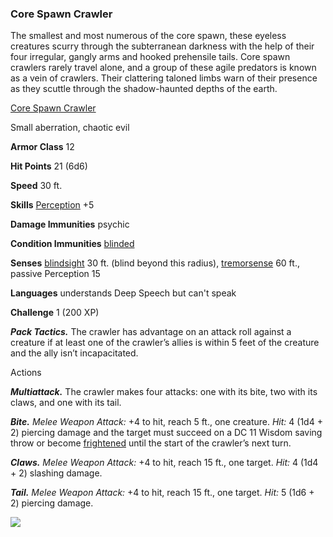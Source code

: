 ### Core Spawn Crawler

The smallest and most numerous of the core spawn, these eyeless creatures scurry through the subterranean darkness with the help of their four irregular, gangly arms and hooked prehensile tails. Core spawn crawlers rarely travel alone, and a group of these agile predators is known as a vein of crawlers. Their clattering taloned limbs warn of their presence as they scuttle through the shadow-haunted depths of the earth.

[Core Spawn Crawler](https://www.dndbeyond.com/monsters/core-spawn-crawler)

Small aberration, chaotic evil

**Armor Class** 12

**Hit Points** 21 (6d6)

**Speed** 30 ft.

**Skills** [Perception](https://www.dndbeyond.com/compendium/rules/basic-rules/using-ability-scores#Perception) +5

**Damage Immunities** psychic

**Condition Immunities** [blinded](https://www.dndbeyond.com/compendium/rules/basic-rules/appendix-a-conditions#Blinded)

**Senses** [blindsight](https://www.dndbeyond.com/compendium/rules/basic-rules/monsters#Blindsight) 30 ft. (blind beyond this radius), [tremorsense](https://www.dndbeyond.com/compendium/rules/basic-rules/monsters#Tremorsense) 60 ft., passive Perception 15

**Languages** understands Deep Speech but can't speak

**Challenge** 1 (200 XP)

_**Pack Tactics.**_ The crawler has advantage on an attack roll against a creature if at least one of the crawler’s allies is within 5 feet of the creature and the ally isn’t incapacitated.

Actions

_**Multiattack.**_ The crawler makes four attacks: one with its bite, two with its claws, and one with its tail.

_**Bite.** Melee Weapon Attack:_ +4 to hit, reach 5 ft., one creature. _Hit:_ 4 (1d4 + 2) piercing damage and the target must succeed on a DC 11 Wisdom saving throw or become [frightened](https://www.dndbeyond.com/compendium/rules/basic-rules/appendix-a-conditions#Frightened) until the start of the crawler’s next turn.

_**Claws.** Melee Weapon Attack:_ +4 to hit, reach 15 ft., one target. _Hit:_ 4 (1d4 + 2) slashing damage.

_**Tail.** Melee Weapon Attack:_ +4 to hit, reach 15 ft., one target. _Hit:_ 5 (1d6 + 2) piercing damage.

[![](https://media-waterdeep.cursecdn.com/avatars/thumbnails/9170/8/400/303/637199798857103261.png)](https://media-waterdeep.cursecdn.com/avatars/9170/8/637199798857103261.png)